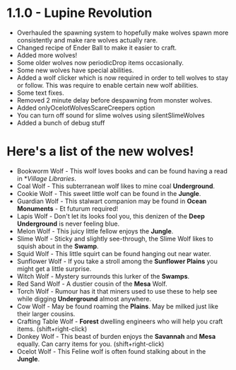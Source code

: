 1.1.0 - Lupine Revolution
=======
  * Overhauled the spawning system to hopefully make wolves spawn more consistently and make rare wolves actually rare.
  * Changed recipe of Ender Ball to make it easier to craft.
  * Added more wolves!
  * Some older wolves now periodicDrop items occasionally.
  * Some new wolves have special abilities.
  * Added a wolf clicker which is now required in order to tell wolves to stay or follow. This was require to enable certain new wolf abilities.
  * Some text fixes.
  * Removed 2 minute delay before despawning from monster wolves.
  * Added onlyOcelotWolvesScareCreepers option
  * You can turn off sound for slime wolves using silentSlimeWolves
  * Added a bunch of debug stuff

# Here's a list of the new wolves!
  * Bookworm Wolf - This wolf loves books and can be found having a read in **Village Libraries*.
  * Coal Wolf - This subterranean wolf likes to mine coal **Underground**.
  * Cookie Wolf - This sweet little wolf can be found in the **Jungle**.
  * Guardian Wolf - This stalwart companion may be found in **Ocean Monuments** - Et futurum required!
  * Lapis Wolf - Don't let its looks fool you, this denizen of the **Deep Underground** is never feeling blue.
  * Melon Wolf - This juicy little fellow enjoys the **Jungle**.
  * Slime Wolf - Sticky and slightly see-through, the Slime Wolf likes to squish about in the **Swamp**.
  * Squid Wolf - This little squirt can be found hanging out near water.
  * Sunflower Wolf - If you take a stroll among the **Sunflower Plains** you might get a little surprise.
  * Witch Wolf - Mystery surrounds this lurker of the **Swamps**.
  * Red Sand Wolf - A dustier cousin of the **Mesa** Wolf.
  * Torch Wolf - Rumour has it that miners used to use these to help see while digging **Underground** almost anywhere. 
  * Cow Wolf - May be found roaming the **Plains**. May be milked just like their larger cousins.
  * Crafting Table Wolf -  **Forest** dwelling engineers who will help you craft items. (shift+right-click)
  * Donkey Wolf - This beast of burden enjoys the **Savannah** and **Mesa** equally. Can carry items for you. (shift+right-click)
  * Ocelot Wolf - This Feline wolf is often found stalking about in the **Jungle**.